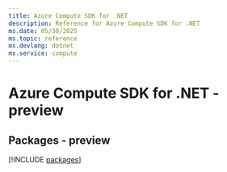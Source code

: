 ```yaml
---
title: Azure Compute SDK for .NET
description: Reference for Azure Compute SDK for .NET
ms.date: 05/30/2025
ms.topic: reference
ms.devlang: dotnet
ms.service: compute
---
```

# Azure Compute SDK for .NET - preview
## Packages - preview
[!INCLUDE [packages](compute-index.md)]
